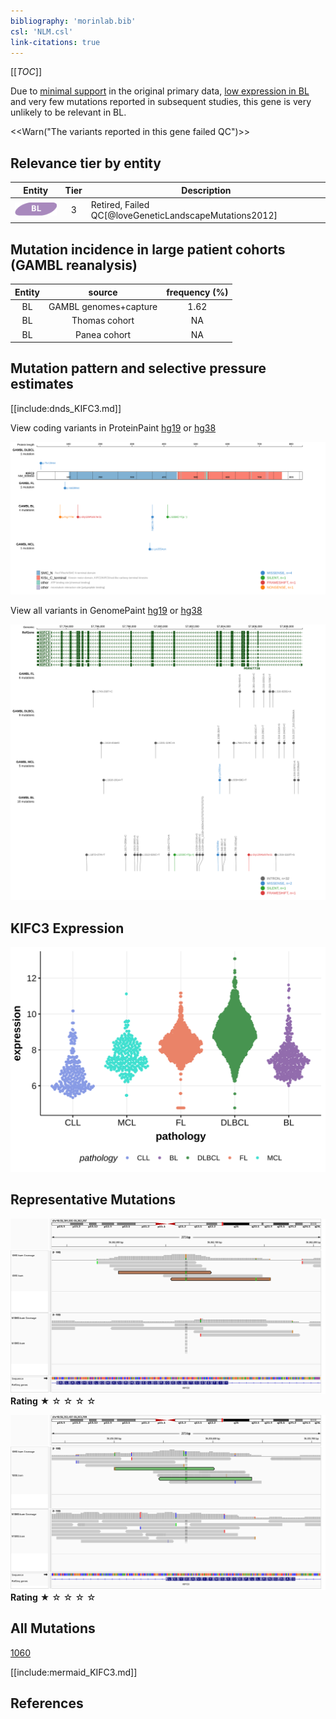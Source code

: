 ```yaml
---
bibliography: 'morinlab.bib'
csl: 'NLM.csl'
link-citations: true
---
```

[[_TOC_]]

Due to [minimal support](KIFC3#representative-mutations) in the original primary data, [low expression in BL](KIFC3#kifc3-expression) and very few mutations reported in subsequent studies, this gene is very unlikely to be relevant in BL. 

<<Warn("The variants reported in this gene failed QC")>>


## Relevance tier by entity

|Entity|Tier|Description                           |
|:------:|:----:|--------------------------------------|
|![BL](images/icons/BL_tier2.png)    |3  |Retired, Failed QC[@loveGeneticLandscapeMutations2012]|

## Mutation incidence in large patient cohorts (GAMBL reanalysis)

|Entity|source               |frequency (%)|
|:------:|:---------------------:|:-------------:|
|BL    |GAMBL genomes+capture|1.62         |
|BL    |Thomas cohort        |  NA         |
|BL    |Panea cohort         |  NA         |

## Mutation pattern and selective pressure estimates

[[include:dnds_KIFC3.md]]




View coding variants in ProteinPaint [hg19](https://morinlab.github.io/LLMPP/GAMBL/KIFC3_protein.html)  or [hg38](https://morinlab.github.io/LLMPP/GAMBL/KIFC3_protein_hg38.html)

![](images/proteinpaint/KIFC3_NM_005550.svg)

View all variants in GenomePaint [hg19](https://morinlab.github.io/LLMPP/GAMBL/KIFC3.html)  or [hg38](https://morinlab.github.io/LLMPP/GAMBL/KIFC3_hg38.html)

![](images/proteinpaint/KIFC3.svg)

## KIFC3 Expression
![](images/gene_expression/KIFC3_by_pathology.svg)
<!-- ORIGIN: loveGeneticLandscapeMutations2012 -->
<!-- BL: loveGeneticLandscapeMutations2012 -->

## Representative Mutations

![](primary/Love_KIFC3_2_56362071.png)
**Rating**
&starf; &star; &star; &star; &star;


![](primary/Love_KIFC3_56353573.png)
**Rating**
&starf; &star; &star; &star; &star;

## All Mutations

[1060](https://www.bcgsc.ca/downloads/morinlab/GAMBL/Love/1060_reports.html)


[[include:mermaid_KIFC3.md]]

## References


